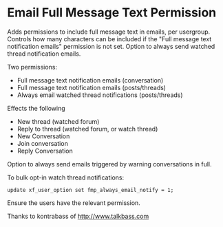 # Email Full Message Text Permission

Adds permissions to include full message text in emails, per usergroup. 
Controls how many characters can be included if the "Full message text notification emails" permission is not set.
Option to always send watched thread notification emails.

Two permissions:
- Full message text notification emails (conversation)
- Full message text notification emails (posts/threads)
- Always email watched thread notifications (posts/threads)

Effects the following
- New thread (watched forum)
- Reply to thread (watched forum, or watch thread)
- New Conversation
- Join conversation
- Reply Conversation

Option to always send emails triggered by warning conversations in full.

To bulk opt-in watch thread notifications:
```
update xf_user_option set fmp_always_email_notify = 1;
```
Ensure the users have the relevant permission.

Thanks to kontrabass of http://www.talkbass.com 
